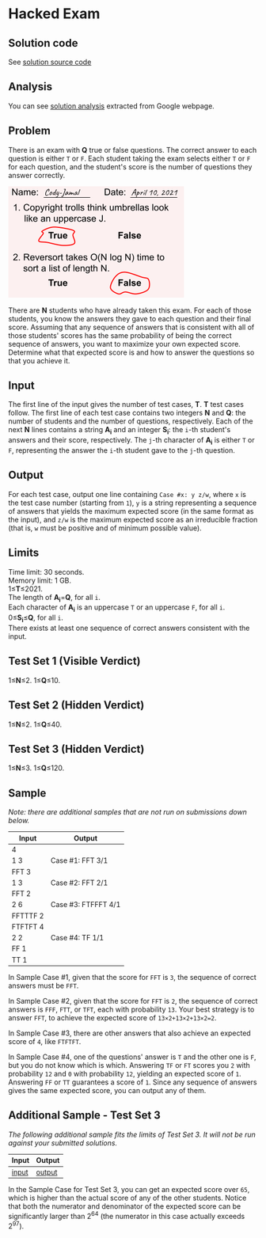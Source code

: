 # Hacked Exam

## Solution code

See [solution source code](/Round%201A/Hacked%20Exam/solution.js)

## Analysis

You can see [solution analysis](/Round%201A/Hacked%20Exam/analysis.md) extracted from Google webpage.

## Problem

There is an exam with **Q** true or false questions. The correct answer to each question is either `T` or `F`. Each student taking the exam selects either `T` or `F` for each question, and the student's score is the number of questions they answer correctly.

![Hacked Exam Example](/images/round-a-hacked-exam.png)

There are **N** students who have already taken this exam. For each of those students, you know the answers they gave to each question and their final score. Assuming that any sequence of answers that is consistent with all of those students' scores has the same probability of being the correct sequence of answers, you want to maximize your own expected score. Determine what that expected score is and how to answer the questions so that you achieve it.

## Input

The first line of the input gives the number of test cases, **T**. **T** test cases follow. The first line of each test case contains two integers **N** and **Q**: the number of students and the number of questions, respectively. Each of the next **N** lines contains a string **A<sub>i</sub>** and an integer **S<sub>i</sub>**: the `i`-th student's answers and their score, respectively. The `j`-th character of **A<sub>i</sub>** is either `T` or `F`, representing the answer the `i`-th student gave to the `j`-th question.

## Output

For each test case, output one line containing `Case #x: y z/w`, where `x` is the test case number (starting from `1`), `y` is a string representing a sequence of answers that yields the maximum expected score (in the same format as the input), and `z/w` is the maximum expected score as an irreducible fraction (that is, `w` must be positive and of minimum possible value).

## Limits

Time limit: 30 seconds.<br>
Memory limit: 1 GB.<br>
1≤**T**≤2021.<br>
The length of **A<sub>i</sub>**=**Q**, for all `i`.<br>
Each character of **A<sub>i</sub>** is an uppercase `T` or an uppercase `F`, for all `i`.<br>
0≤**S<sub>i</sub>**≤**Q**, for all `i`.<br>
There exists at least one sequence of correct answers consistent with the input.<br>

## Test Set 1 (Visible Verdict)

1≤**N**≤2.
1≤**Q**≤10.

## Test Set 2 (Hidden Verdict)

1≤**N**≤2.
1≤**Q**≤40.

## Test Set 3 (Hidden Verdict)

1≤**N**≤3.
1≤**Q**≤120.

## Sample

_Note: there are additional samples that are not run on submissions down below._

| Input    | Output              |
| -------- | ------------------- |
| 4        |                     |
| 1 3      | Case #1: FFT 3/1    |
| FFT 3    |                     |
| 1 3      | Case #2: FFT 2/1    |
| FFT 2    |                     |
| 2 6      | Case #3: FTFFFT 4/1 |
| FFTTTF 2 |                     |
| FTFTFT 4 |                     |
| 2 2      | Case #4: TF 1/1     |
| FF 1     |                     |
| TT 1     |                     |

In Sample Case #1, given that the score for `FFT` is `3`, the sequence of correct answers must be `FFT`.

In Sample Case #2, given that the score for `FFT` is `2`, the sequence of correct answers is `FFF`, `FTT`, or `TFT`, each with probability `13`. Your best strategy is to answer `FFT`, to achieve the expected score of `13×2+13×2+13×2=2`.

In Sample Case #3, there are other answers that also achieve an expected score of `4`, like `FTFTFT`.

In Sample Case #4, one of the questions' answer is `T` and the other one is `F`, but you do not know which is which. Answering `TF` or `FT` scores you `2` with probability `12` and `0` with probability `12`, yielding an expected score of `1`. Answering `FF` or `TT` guarantees a score of `1`. Since any sequence of answers gives the same expected score, you can output any of them.

## Additional Sample - Test Set 3

_The following additional sample fits the limits of Test Set 3. It will not be run against your submitted solutions._

| Input                                                | Output                                                 |
| ---------------------------------------------------- | ------------------------------------------------------ |
| [input](/Round%201A/Hacked%20Exam/input-example.txt) | [output](/Round%201A/Hacked%20Exam/output-example.txt) |

In the Sample Case for Test Set 3, you can get an expected score over `65`, which is higher than the actual score of any of the other students. Notice that both the numerator and denominator of the expected score can be significantly larger than 2<sup>64</sup> (the numerator in this case actually exceeds 2<sup>97</sup>).
